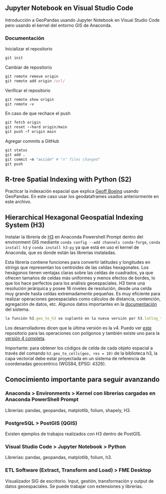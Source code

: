 ## Jupyter Notebook en Visual Studio Code
Introducción a GeoPandas usando Jupyter Notebook en Visual Studio Code pero usando el kernel del entorno GIS de Anaconda.

### Documentación

Inicializar el repositorio
```ruby
git init
```

Cambiar de repositorio
```ruby
git remote remove origin
git remote add origin /url/
```

Verificar el repositorio
```ruby
git remote show origin
git remote -v
```

En caso de que rechace el push
```ruby
git fetch origin
git reset --hard origin/main
git push -f origin main
```

Agregar commits a GitHub
```ruby
git status
git add .
git commit -m "acción" # "n" files changed"
git push
```

## R-tree Spatial Indexing with Python (S2)

Practicar la indexación espacial que explica [Geoff Boeing](https://geoffboeing.com/2016/10/r-tree-spatial-index-python/) usando GeoPandas. En este caso usar los geodataframes usados anteriormente en este archivo.

## Hierarchical Hexagonal Geospatial Indexing System (H3)

Instalar la librería de [H3](https://h3geo.org/) en Anaconda Powershell Prompt dentro del environment GIS mediante ```conda config --add channels conda-forge```, ```conda install h3``` y ```conda install h3-py``` ya que está en uso el kernel de Anaconda, que es donde están las librerías instaladas.

Esta librería contiene funciones para convertir latitudes y longitudes en strings que representan los centroides de las celdas hexagonales. Los hexágonos tienen ventajas claras sobre las celdas de cuadrados, ya que ofrecen tamaños de celdas más uniformes y menos efectos de bordes, lo que los hace perfectos para los análisis geoespaciales. H3 tiene una resolución jerárquica y posee 16 niveles de resolución, desde una celda muy grande hasta celdas extremadamente pequeñas. Es muy eficiente para realizar operaciones geoespaciales como cálculos de distancia, contención, agregación de datos, etc. Algunos datos importantes en la [documentación](https://h3geo.org/docs/) del sistema.

```ruby
la función h3.geo_to_h3 se suplantó en la nueva versión por h3.latlng_to_cell
```
Los desarrolladores dicen que la última versión es la v4. Puedo ver [este](https://uber.github.io/h3-py/polygon_tutorial.html) repositorio para las operaciones con polígonos y también existe uno para la [versión 4 completa](https://uber.github.io/h3-py/api_quick.html).

Importante: para obtener los códigos de celda de cada objeto espacial a través del comando ```h3.geo_to_cells(geo, res = 10)``` de la biblioteca h3, la capa vectorial debe estar proyectada en un sistema de referencia de coordenadas geocentrico (WGS84, EPSG: 4326).

## Conocimiento importante para seguir avanzando
### Anaconda > Environments > Kernel con librerías cargadas en Anaconda PowerShell Prompt
Librerías: pandas, geopandas, matplotlib, folium, shapely, H3.

### PostgreSQL > PostGIS (QGIS)
Existen ejemplos de trabajos realizados con H3 dentro de PostGIS.

### Visual Studio Code > Jupyter Notebook > Python
Librerías: pandas, geopandas, matplotlib, folium, h3.

### ETL Software (Extract, Transform and Load) > FME Desktop
Visualizador SIG de escritorio. Input, gestión, transformación y output de datos geoespaciales. Se puede trabajar con extensiones y librerías.